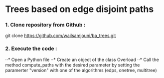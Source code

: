 # Trees based on edge disjoint paths
### 1. Clone repository from Github :
git clone https://github.com/wailsamjouni/ba_trees.git
### 2. Execute the code :
⋅⋅* Open a Python file
⋅⋅* Create an object of the class Overload
⋅⋅* Call the method compute_paths with the desired parameter by setting the paramerter "version" with one of the algorithms (edps, onetree, multitree)
